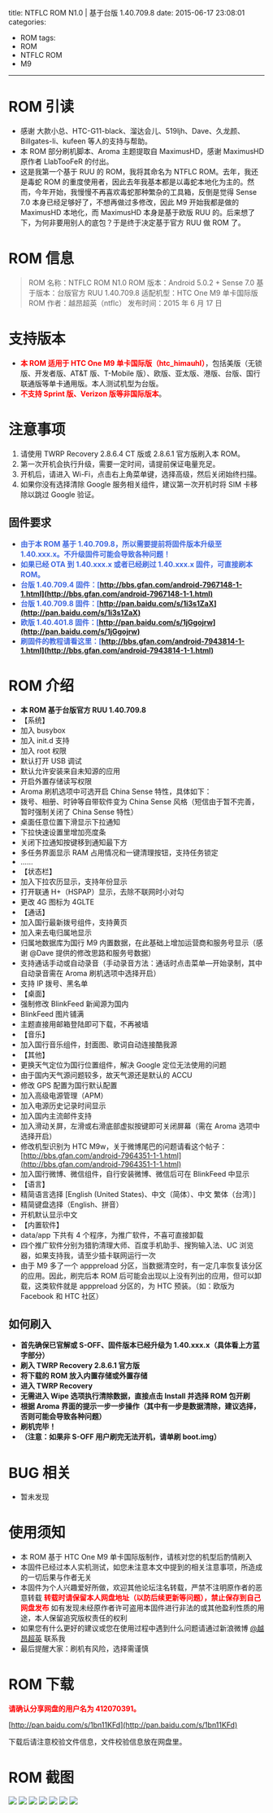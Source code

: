 title: NTFLC ROM N1.0 | 基于台版 1.40.709.8
date: 2015-06-17 23:08:01
categories:
- ROM
tags:
- ROM
- NTFLC ROM
- M9
---

# ROM 引读 #
- 感谢 大款小总、HTC-G11-black、溜达会儿、519ljh、Dave、久龙颜、Billgates-li、kufeen 等人的支持与帮助。
- 本 ROM 部分刷机脚本、Aroma 主题提取自 MaximusHD，感谢 MaximusHD 原作者 LlabTooFeR 的付出。
- 这是我第一个基于 RUU 的 ROM，我将其命名为 NTFLC ROM。去年，我还是毒蛇 ROM 的重度使用者，因此去年我基本都是以毒蛇本地化为主的。然而，今年开始，我慢慢不再喜欢毒蛇那种繁杂的工具箱，反倒是觉得 Sense 7.0 本身已经足够好了，不想再做过多修改，因此 M9 开始我都是做的 MaximusHD 本地化，而 MaximusHD 本身是基于欧版 RUU 的。后来想了下，为何非要用别人的底包？于是终于决定基于官方 RUU 做 ROM 了。

# ROM 信息 #
> ROM 名称：NTFLC ROM N1.0
> ROM 版本：Android 5.0.2 + Sense 7.0
> 基于版本：台版官方 RUU 1.40.709.8
> 适配机型：HTC One M9 单卡国际版
> ROM 作者：越昂超英（ntflc）
> 发布时间：2015 年 6 月 17 日

<!-- more -->

# 支持版本 #
- <strong><font color=red>本 ROM 适用于 HTC One M9 单卡国际版（htc_himauhl）</font></strong>，包括美版（无锁版、开发者版、AT&T 版、T-Mobile 版）、欧版、亚太版、港版、台版、国行联通版等单卡通用版。本人测试机型为台版。
- <strong><font color=red>不支持 Sprint 版、Verizon 版等非国际版本</font></strong>。

# 注意事项 #
1. 请使用 TWRP Recovery 2.8.6.4 CT 版或 2.8.6.1 官方版刷入本 ROM。
2. 第一次开机会执行升级，需要一定时间，请提前保证电量充足。
3. 开机后，请进入 Wi-Fi，点击右上角菜单键，选择高级，然后关闭始终扫描。
4. 如果你没有选择清除 Google 服务相关组件，建议第一次开机时将 SIM 卡移除以跳过 Google 验证。

## 固件要求 ##
- **<font color=#4169e1>由于本 ROM 基于 1.40.709.8，所以需要提前将固件版本升级至 1.40.xxx.x。不升级固件可能会导致各种问题！</font>**
- **<font color=#4169e1>如果已经 OTA 到 1.40.xxx.x 或者已经刷过 1.40.xxx.x 固件，可直接刷本 ROM。</font>**
- **<font color=#4169e1>台版 1.40.709.4 固件：[http://bbs.gfan.com/android-7967148-1-1.html](http://bbs.gfan.com/android-7967148-1-1.html)</font>**
- **<font color=#4169e1>台版 1.40.709.8 固件：[http://pan.baidu.com/s/1i3s1ZaX](http://pan.baidu.com/s/1i3s1ZaX)</font>**
- **<font color=#4169e1>欧版 1.40.401.8 固件：[http://pan.baidu.com/s/1jGgojrw](http://pan.baidu.com/s/1jGgojrw)</font>**
- **<font color=#4169e1>刷固件的教程请看这里：[http://bbs.gfan.com/android-7943814-1-1.html](http://bbs.gfan.com/android-7943814-1-1.html)</font>**

# ROM 介绍 #
- **本 ROM 基于台版官方 RUU 1.40.709.8**
- 【系统】
- 加入 busybox
- 加入 init.d 支持
- 加入 root 权限
- 默认打开 USB 调试
- 默认允许安装来自未知源的应用
- 开启外置存储读写权限
- Aroma 刷机选项中可选开启 China Sense 特性，具体如下：
- 拨号、相册、时钟等自带软件变为 China Sense 风格（短信由于暂不完善，暂时强制关闭了 China Sense 特性）
- 桌面任意位置下滑显示下拉通知
- 下拉快速设置里增加亮度条
- 关闭下拉通知按键移到通知最下方
- 多任务界面显示 RAM 占用情况和一键清理按钮，支持任务锁定
- ……
- 【状态栏】
- 加入下拉农历显示，支持年份显示
- 打开联通 H+（HSPAP）显示，去除不联网时小对勾
- 更改 4G 图标为 4GLTE
- 【通话】
- 加入国行最新拨号组件，支持黄页
- 加入来去电归属地显示
- 归属地数据库为国行 M9 内置数据，在此基础上增加运营商和服务号显示（感谢 @Dave 提供的修改思路和服务号数据）
- 支持通话手动或自动录音（手动录音方法：通话时点击菜单—开始录制，其中自动录音需在 Aroma 刷机选项中选择开启）
- 支持 IP 拨号、黑名单
- 【桌面】
- 强制修改 BlinkFeed 新闻源为国内
- BlinkFeed 图片铺满
- 主题直接用邮箱登陆即可下载，不再被墙
- 【音乐】
- 加入国行音乐组件，封面图、歌词自动连接酷我源
- 【其他】
- 更换天气定位为国行位置组件，解决 Google 定位无法使用的问题
- 由于国内天气源问题较多，故天气源还是默认的 ACCU
- 修改 GPS 配置为国行默认配置
- 加入高级电源管理（APM）
- 加入电源历史记录时间显示
- 加入国内主流邮件支持
- 加入滑动关屏，左滑或右滑底部虚拟按键即可关闭屏幕（需在 Aroma 选项中选择开启）
- 修改机型识别为 HTC M9w，关于微博尾巴的问题请看这个帖子：[http://bbs.gfan.com/android-7964351-1-1.html](http://bbs.gfan.com/android-7964351-1-1.html)
- 加入国行微博、微信组件，自行安装微博、微信后可在 BlinkFeed 中显示
- 【语言】
- 精简语言选择 [English (United States)、中文（简体）、中文 繁体（台湾）]
- 精简键盘选择（English、拼音）
- 开机默认显示中文
- 【内置软件】
- data/app 下共有 4 个程序，为推广软件，不喜可直接卸载
- 四个推广软件分别为猎豹清理大师、百度手机助手、搜狗输入法、UC 浏览器，如果支持我，请至少插卡联网运行一次
- 由于 M9 多了一个 apppreload 分区，当数据清空时，有一定几率恢复该分区的应用。因此，刷完后本 ROM 后可能会出现以上没有列出的应用，但可以卸载，这类软件就是 apppreload 分区的，为 HTC 预装。（如：欧版为 Facebook 和 HTC 社区）

## 如何刷入 ##
- **首先确保已官解或 S-OFF、固件版本已经升级为 1.40.xxx.x（具体看上方蓝字部分）**
- **刷入 TWRP Recovery 2.8.6.1 官方版**
- **将下载的 ROM 放入内置存储或外置存储**
- **进入 TWRP Recovery**
- **无需进入 Wipe 选项执行清除数据，直接点击 Install 并选择 ROM 包开刷**
- **根据 Aroma 界面的提示一步一步操作（其中有一步是数据清除，建议选择，否则可能会导致各种问题）**
- **刷机完毕！**
- **（注意：如果非 S-OFF 用户刷完无法开机，请单刷 boot.img）**

# BUG 相关 #
- 暂未发现

# 使用须知 #
- 本 ROM 基于 HTC One M9 单卡国际版制作，请核对您的机型后酌情刷入
- 本固件已经过本人实机测试，如您未注意本文中提到的相关注意事项，所造成的一切后果与作者无关
- 本固件为个人兴趣爱好所做，欢迎其他论坛注名转载，严禁不注明原作者的恶意转载
  **<font color=red>转载时请保留本人网盘地址（以防后续更新等问题），禁止保存到自己网盘发布</font>**
  如有发现未经原作者许可盗用本固件进行非法的或其他盈利性质的用途，本人保留追究版权责任的权利
- 如果您有什么更好的建议或您在使用过程中遇到什么问题请通过新浪微博 [@越昂超英](http://weibo.com/412070391) 联系我
- 最后提醒大家：刷机有风险，选择需谨慎

# ROM 下载 #
**<font color=red>请确认分享网盘的用户名为 412070391。</font>**

[http://pan.baidu.com/s/1bn11KFd](http://pan.baidu.com/s/1bn11KFd)

下载后请注意校验文件信息，文件校验信息放在网盘里。

# ROM 截图 #
![](/images/HTC-One-M9-NTFLC-ROM-N1-0/1.png)
![](/images/HTC-One-M9-NTFLC-ROM-N1-0/2.png)
![](/images/HTC-One-M9-NTFLC-ROM-N1-0/3.jpg)
![](/images/HTC-One-M9-NTFLC-ROM-N1-0/4.png)
![](/images/HTC-One-M9-NTFLC-ROM-N1-0/5.png)
![](/images/HTC-One-M9-NTFLC-ROM-N1-0/6.png)
![](/images/HTC-One-M9-NTFLC-ROM-N1-0/7.png)
